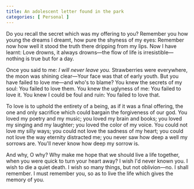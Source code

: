 ```yaml
---
title: An adolescent letter found in the park
categories: [ Personal ]
---
```


Do you recall the secret which was my offering to you?
Remember you how young the dreams I dreamt, how pure the
shyness of my eyes: Remember now how well it stood the truth
there dripping from my lips. Now I have learnt: Love drowns, it
always drowns—the flow of life is irresistible—nothing is
true but for a day.

Once you said to me: *I will never leave you.*
Strawberries were everywhere, the moon was shining clear—Your
face was that of early youth. But you have failed to love
me—and who's to blame? You knew the secrets of my soul: You
failed to love them. You knew the uglyness of me: You failed to
love it. You knew I could be foul and ruin: You failed to love
that.

To love is to uphold the entirety of a being, as if it was a
final offering, the one and only sacrifice which could bargain
the forgiveness of our god. You loved my poetry and my music;
you loved my brain and books; you loved my singing and my
laughter; you loved the color of my voice. You could not love
my silly ways; you could not love the sadness of my heart; you
could not love the way eternity distracted me; you never saw
how deep a well my sorrows are. You'll never know how deep my
sorrow is.

And why, O why? Why make me hope that we should live a life
together, when you were quick to turn your heart away? I wish
I'd never known you. I wish to die a quiet death. I wish so
many things, but not oblivion—no. I shall remember. I must
remember you, so as to live the life which gives the memory of
you. 
